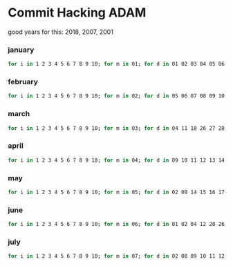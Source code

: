 # Commit Hacking ADAM

good years for this: 2018, 2007, 2001

### january
```bash
for i in 1 2 3 4 5 6 7 8 9 10; for m in 01; for d in 01 02 03 04 05 06 07 14 21 28 10 17 24 31; git commit -m 2001-$m-$d --date="2001-$m-$d 04:56:12" --allow-empty; end; end; end;
```

### february
```bash
for i in 1 2 3 4 5 6 7 8 9 10; for m in 02; for d in 05 06 07 08 09 10 18 19 20 21 22 23 24 25; git commit -m 2001-$m-$d --date="2001-$m-$d 04:56:12" --allow-empty; end; end; end;
```

### march
```bash
for i in 1 2 3 4 5 6 7 8 9 10; for m in 03; for d in 04 11 18 26 27 28 29 30 24 17 10 03; git commit -m 2001-$m-$d --date="2001-$m-$d 04:56:12" --allow-empty; end; end; end;
```

### april
```bash
for i in 1 2 3 4 5 6 7 8 9 10; for m in 04; for d in 09 10 11 12 13 14 15 22 29 25 18; git commit -m 2001-$m-$d --date="2001-$m-$d 04:56:12" --allow-empty; end; end; end;
```

### may
```bash
for i in 1 2 3 4 5 6 7 8 9 10; for m in 05; for d in 02 09 14 15 16 17 18 19 06 27 28 29 30 31; git commit -m 2001-$m-$d --date="2001-$m-$d 04:56:12" --allow-empty; end; end; end;
```

### june
```bash
for i in 1 2 3 4 5 6 7 8 9 10; for m in 06; for d in 01 02 04 12 20 26; git commit -m 2001-$m-$d --date="2001-$m-$d 04:56:12" --allow-empty; end; end; end;
```

### july
```bash
for i in 1 2 3 4 5 6 7 8 9 10; for m in 07; for d in 02 08 09 10 11 12 13 14; git commit -m 2001-$m-$d --date="2001-$m-$d 04:56:12" --allow-empty; end; end; end;
```
